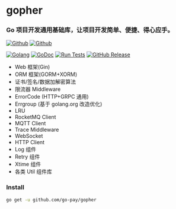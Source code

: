 # gopher

### Go 项目开发通用基础库，让项目开发简单、便捷、得心应手。

[![Github](https://img.shields.io/github/followers/iGoogle-ink?label=Follow&style=social)](https://github.com/iGoogle-ink)
[![Github](https://img.shields.io/github/forks/go-pay/gopher?label=Fork&style=social)](https://github.com/go-pay/gopher/fork)

[![Golang](https://img.shields.io/badge/golang-1.18+-brightgreen.svg)](https://golang.google.cn)
[![GoDoc](https://img.shields.io/badge/doc-go.dev-informational.svg)](https://pkg.go.dev/github.com/go-pay/gopher)
[![Run Tests](https://github.com/go-pay/gopher/actions/workflows/go.yml/badge.svg)](https://github.com/go-pay/gopher/actions/workflows/go.yml)
[![GitHub Release](https://img.shields.io/github/v/release/go-pay/gopher)](https://github.com/go-pay/gopher/releases)

- Web 框架(Gin)
- ORM 框架(GORM+XORM)
- 证书/签名/数据加解密算法
- 限流器 Middleware
- ErrorCode (HTTP+GRPC 通用)
- Errgroup (基于 golang.org 改造优化)
- LRU
- RocketMQ Client
- MQTT Client
- Trace Middleware
- WebSocket
- HTTP Client
- Log 组件
- Retry 组件
- Xtime 组件
- 各类 Util 组件库

### Install

```bash
go get -u github.com/go-pay/gopher
```
